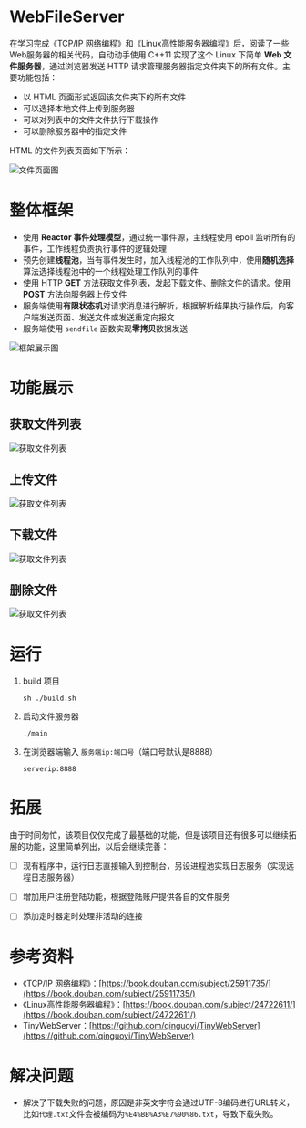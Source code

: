 # WebFileServer

在学习完成《TCP/IP 网络编程》和《Linux高性能服务器编程》后，阅读了一些Web服务器的相关代码，自动动手使用 C++11 实现了这个 Linux 下简单 **Web 文件服务器**，通过浏览器发送 HTTP 请求管理服务器指定文件夹下的所有文件。主要功能包括：

- 以 HTML 页面形式返回该文件夹下的所有文件
- 可以选择本地文件上传到服务器
- 可以对列表中的文件文件执行下载操作
- 可以删除服务器中的指定文件

HTML 的文件列表页面如下所示：

![文件页面图](./images/filelist.png)


# 整体框架

- 使用 **Reactor 事件处理模型**，通过统一事件源，主线程使用 epoll 监听所有的事件，工作线程负责执行事件的逻辑处理
- 预先创建**线程池**，当有事件发生时，加入线程池的工作队列中，使用**随机选择**算法选择线程池中的一个线程处理工作队列的事件
- 使用 HTTP **GET** 方法获取文件列表，发起下载文件、删除文件的请求。使用 **POST** 方法向服务器上传文件
- 服务端使用**有限状态机**对请求消息进行解析，根据解析结果执行操作后，向客户端发送页面、发送文件或发送重定向报文
- 服务端使用 `sendfile` 函数实现**零拷贝**数据发送

![框架展示图](./images/framework.png)


# 功能展示

## 获取文件列表

![获取文件列表](./images/getfilelist.gif)

## 上传文件

![获取文件列表](./images/uploadfile.gif)

## 下载文件

![获取文件列表](./images/downloadfile.gif)

## 删除文件

![获取文件列表](./images/deletefile.gif)


# 运行
1. build 项目
    ```
    sh ./build.sh
    ```
2. 启动文件服务器
    ```
    ./main
    ```
3. 在浏览器端输入 `服务端ip:端口号`（端口号默认是8888）
    ```
    serverip:8888
    ```

# 拓展
由于时间匆忙，该项目仅仅完成了最基础的功能，但是该项目还有很多可以继续拓展的功能，这里简单列出，以后会继续完善：

- [ ] 现有程序中，运行日志直接输入到控制台，另设进程池实现日志服务（实现远程日志服务器）

- [ ] 增加用户注册登陆功能，根据登陆账户提供各自的文件服务

- [ ] 添加定时器定时处理非活动的连接


# 参考资料
- 《TCP/IP 网络编程》：[https://book.douban.com/subject/25911735/](https://book.douban.com/subject/25911735/)
- 《Linux高性能服务器编程》：[https://book.douban.com/subject/24722611/](https://book.douban.com/subject/24722611/)
- TinyWebServer：[https://github.com/qinguoyi/TinyWebServer](https://github.com/qinguoyi/TinyWebServer)

# 解决问题

- 解决了下载失败的问题，原因是非英文字符会通过UTF-8编码进行URL转义，比如`代理.txt`文件会被编码为`%E4%BB%A3%E7%90%86.txt`，导致下载失败。